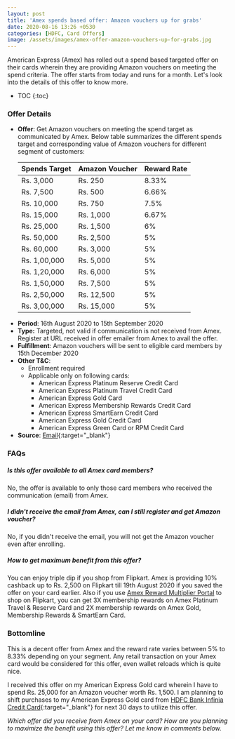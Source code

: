```yaml
---
layout: post
title: 'Amex spends based offer: Amazon vouchers up for grabs'
date: 2020-08-16 13:26 +0530
categories: [HDFC, Card Offers]
image: /assets/images/amex-offer-amazon-vouchers-up-for-grabs.jpg
---
```


American Express (Amex) has rolled out a spend based targeted offer on their cards wherein they are providing Amazon vouchers on meeting the spend criteria. The offer starts from today and runs for a month. Let's look into the details of this offer to know more.

<!-- prettier-ignore -->
* TOC
{:toc}

### Offer Details

- **Offer**: Get Amazon vouchers on meeting the spend target as communicated by Amex. Below table summarizes the different spends target and corresponding value of Amazon vouchers for different segment of customers:
  <table class="table" style="display: block;overflow-x: auto;">
   <thead class="thead-dark">
      <tr>
         <th scope="col">Spends Target</th>
         <th scope="col">Amazon Voucher</th>
         <th scope="col">Reward Rate</th>
      </tr>
   </thead>
   <tbody>
      <tr>
         <td>Rs. 3,000</td>
         <td>Rs. 250</td>
         <td>8.33%</td>
      </tr>
      <tr>
         <td>Rs. 7,500</td>
         <td>Rs. 500</td>
         <td>6.66%</td>
      </tr>
      <tr>
         <td>Rs. 10,000</td>
         <td>Rs. 750</td>
         <td>7.5%</td>
      </tr>
      <tr>
         <td>Rs. 15,000</td>
         <td>Rs. 1,000</td>
         <td>6.67%</td>
      </tr>
      <tr>
         <td>Rs. 25,000</td>
         <td>Rs. 1,500
         </td>
         <td>6%</td>
      </tr>
      <tr>
         <td>Rs. 50,000</td>
         <td>Rs. 2,500</td>
         <td>5%</td>
      </tr>
      <tr>
         <td>Rs. 60,000</td>
         <td>Rs. 3,000
         </td>
         <td>5%</td>
      </tr>
      <tr>
         <td>Rs. 1,00,000</td>
         <td>Rs. 5,000</td>
         <td>5%</td>
      </tr>
      <tr>
         <td>Rs. 1,20,000</td>
         <td>Rs. 6,000
         </td>
         <td>5%</td>
      </tr>
      <tr>
         <td>Rs. 1,50,000</td>
         <td>Rs. 7,500
         </td>
         <td>5%</td>
      </tr>
      <tr>
         <td>Rs. 2,50,000</td>
         <td>Rs. 12,500</td>
         <td>5%</td>
      </tr>
      <tr>
         <td>Rs. 3,00,000</td>
         <td>Rs. 15,000
         </td>
         <td>5%</td>
      </tr>
   </tbody>
  </table>
- **Period**: 16th August 2020 to 15th September 2020
- **Type:** Targeted, not valid if communication is not received from Amex. Register at URL received in offer emailer from Amex to avail the offer.
- **Fulfillment**: Amazon vouchers will be sent to eligible card members by 15th December 2020
- **Other T&C**:
  - Enrollment required
  - Applicable only on following cards:
    - American Express Platinum Reserve Credit Card
    - American Express Platinum Travel Credit Card
    - American Express Gold Card
    - American Express Membership Rewards Credit Card
    - American Express SmartEarn Credit Card
    - American Express Gold Credit Card
    - American Express Green Card or RPM Credit Card
- **Source**: [Email](https://ebm.email.americanexpress.com/c/tag/hBfOL1TAQB6DpB92jJlNwLcPhRY/doc.html){:target="\_blank"}

### FAQs

<div itemscope itemtype="https://schema.org/FAQPage">
 <div itemscope itemprop="mainEntity" itemtype="https://schema.org/Question">
    <h5 itemprop="name">Is this offer available to all Amex card members?</h5>
    <div itemscope itemprop="acceptedAnswer" itemtype="https://schema.org/Answer">
       <div itemprop="text">
         No, the offer is available to only those card members who received the communication (email) from Amex.
       </div>
    </div>
 </div>
 <div itemscope itemprop="mainEntity" itemtype="https://schema.org/Question">
    <h5 itemprop="name">I didn't receive the email from Amex, can I still register and get Amazon voucher?</h5>
    <div itemscope itemprop="acceptedAnswer" itemtype="https://schema.org/Answer">
       <div itemprop="text">
          No, if you didn't receive the email, you will not get the Amazon voucher even after enrolling.
       </div>
    </div>
 </div>
 <div itemscope itemprop="mainEntity" itemtype="https://schema.org/Question">
    <h5 itemprop="name">How to get maximum benefit from this offer?</h5>
    <div itemscope itemprop="acceptedAnswer" itemtype="https://schema.org/Answer">
       <div itemprop="text">
          You can enjoy triple dip if you shop from Flipkart. Amex is providing 10% cashback up to Rs. 2,500 on Flipkart till 19th August 2020 if you saved the offer on your card earlier. Also if you use <a href="/amex-announces-reward-multiplier-program-everything-you-need-to-know/" target="_blank">Amex Reward Multiplier Portal</a> to shop on Flipkart, you can get 3X membership rewards on Amex Platinum Travel & Reserve Card and 2X membership rewards on Amex Gold, Membership Rewards & SmartEarn Card.
       </div>
    </div>
 </div>
</div>

### Bottomline

This is a decent offer from Amex and the reward rate varies between 5% to 8.33% depending on your segment. Any retail transaction on your Amex card would be considered for this offer, even wallet reloads which is quite nice.

I received this offer on my American Express Gold card wherein I have to spend Rs. 25,000 for an Amazon voucher worth Rs. 1,500. I am planning to shift purchases to my American Express Gold card from [HDFC Bank Infinia Credit Card](/hdfc-bank-infinia-credit-card-review/){:target="\_blank"} for next 30 days to utilize this offer.

_Which offer did you receive from Amex on your card? How are you planning to maximize the benefit using this offer? Let me know in comments below._
